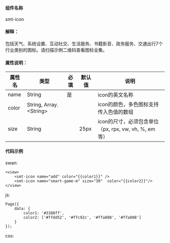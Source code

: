 #### 组件名称
smt-icon

#### 解释：
包括天气、系统设置、互动社交、生活服务、书籍影音、政务服务、交通出行7个行业类别的图标。请扫描示例二维码查看图标全集。

#### 属性说明：
|属性名 | 类型 | 必填 | 默认值 |说明 |
|---|---|---|---|---|
|name |String |是||icon的英文名称|
|color |String, Array.&lt;String&gt; |||icon的颜色，多色图标支持传入色值的数组|
|size |String ||25px|icon的尺寸，必须包含单位（px, rpx, vw, vh, %, em等）|

#### 代码示例
swan:
```
<view>
    <smt-icon name="add" color="{{color1}}" />
    <smt-icon name="smart-game-m" size="30"  color="{{color2}}"/>
</view>
```
js:
```
Page({
    data: {
        color1: '#3388ff',
        color2: ['#ffdd52', '#ffc92c', '#ffa808', '#ffa808']
    }
});
```
css:
```

```

